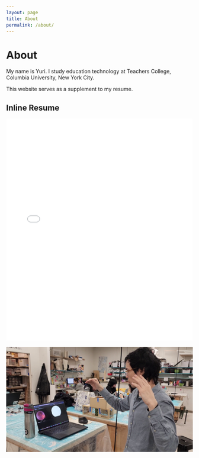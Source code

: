 ```yaml
---
layout: page
title: About
permalink: /about/
---
```


# About

My name is Yuri. I study education technology at Teachers College, Columbia University, New York City.

This website serves as a supplement to my resume.

## Inline Resume

<iframe src="/media/mgushiken%20resume%202023-06-06.pdf" width="100%" height="600px" frameborder="0" scrolling="no"></iframe>

![Self Image](/media/self01.png)
